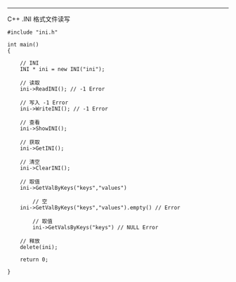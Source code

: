 ------------
C++ .INI 格式文件读写

	#include "ini.h"

	int main()
	{

	    // INI
	    INI * ini = new INI("ini");

	    // 读取
	    ini->ReadINI(); // -1 Error

	    // 写入 -1 Error
	    ini->WriteINI(); // -1 Error

	    // 查看
	    ini->ShowINI();

	    // 获取
	    ini->GetINI();

	    // 清空
	    ini->ClearINI();

	    // 取值
	    ini->GetValByKeys("keys","values")

            // 空
	    ini->GetValByKeys("keys","values").empty() // Error

            // 取值
            ini->GetValsByKeys("keys") // NULL Error

	    // 释放
	    delete(ini);

	    return 0;

	}
